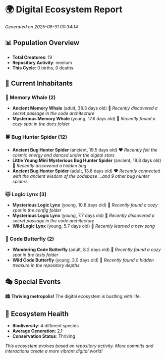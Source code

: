 # 🌍 Digital Ecosystem Report
*Generated on 2025-08-31 00:34:14*

## 📊 Population Overview
- **Total Creatures**: 19
- **Repository Activity**: medium
- **This Cycle**: 0 births, 0 deaths

## 👥 Current Inhabitants

### 🐋 Memory Whale (2)
- **Ancient Memory Whale** (adult, 38.3 days old) 💛
  *Recently discovered a secret passage in the code architecture*
- **Mysterious Memory Whale** (young, 17.6 days old) 💚
  *Recently found a cozy spot in the docs folder*

### 🕷️ Bug Hunter Spider (12)
- **Ancient Bug Hunter Spider** (ancient, 19.5 days old) ❤️
  *Recently felt the cosmic energy and danced under the digital stars*
- **Little Young Mini Mysterious Bug Hunter Spider** (ancient, 18.8 days old) 💛
  *Recently discovered a hidden bug*
- **Ancient Bug Hunter Spider** (adult, 13.6 days old) ❤️
  *Recently connected with the ancient wisdom of the codebase*
  *...and 9 other bug hunter spiders*

### 🐱 Logic Lynx (3)
- **Mysterious Logic Lynx** (young, 10.8 days old) 💛
  *Recently found a cozy spot in the config folder*
- **Mysterious Logic Lynx** (young, 7.7 days old) 💚
  *Recently discovered a secret passage in the code architecture*
- **Wild Logic Lynx** (young, 5.7 days old) 💚
  *Recently learned a new song*

### 🦋 Code Butterfly (2)
- **Wandering Code Butterfly** (adult, 8.2 days old) 💚
  *Recently found a cozy spot in the tests folder*
- **Wild Code Butterfly** (young, 3.0 days old) 💚
  *Recently found a hidden treasure in the repository depths*

## 🎭 Special Events

🏙️ **Thriving metropolis!** The digital ecosystem is bustling with life.

## 🔬 Ecosystem Health
- **Biodiversity**: 4 different species
- **Average Generation**: 2.1
- **Conservation Status**: Thriving

*This ecosystem evolves based on repository activity. More commits and interactions create a more vibrant digital world!*